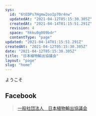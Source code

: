 ```yaml
---
sys:
  id: "6tEDPs7Hgmw2ooIp70r4nw"
  updatedAt: "2021-04-12T05:15:30.305Z"
  createdAt: "2021-04-14T01:15:51.291Z"
  revision: 4
  space: "hkku0g009bdr"
  contentType: "page"
updated: "2021-04-14T01:15:51.291Z"
createdAt: "2021-04-12T05:15:30.305Z"
date: "2021-04-12T05:15:30.305Z"
title: "日本植物輸出協議会"
layout: "page"
slug: "home"
---
```

ようこそ

## Facebook

<div id="fb-root"></div>
<script async defer crossorigin="anonymous" src="https://connect.facebook.net/ja_JP/sdk.js#xfbml=1&version=v10.0" nonce="yUsTuNlK"></script>

<div class="fb-page" data-href="https://www.facebook.com/jpec2012" data-tabs="timeline" data-width="500" data-height="800" data-small-header="true" data-adapt-container-width="true" data-hide-cover="false" data-show-facepile="false"><blockquote cite="https://www.facebook.com/jpec2012" class="fb-xfbml-parse-ignore"><a href="https://www.facebook.com/jpec2012">一般社団法人　日本植物輸出協議会</a></blockquote></div>
